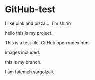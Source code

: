 # GitHub-test

I like pink and pizza....
I`m shirin

hello this is my project.

This is a test file.
GitHub
open index.html

images included.

this is my branch.

I am fatemeh sargolzaii.

